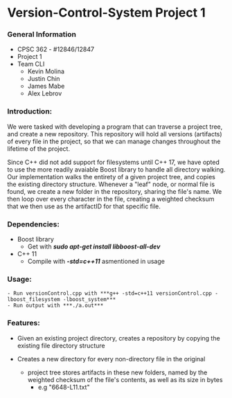 # Version-Control-System Project 1 #

### General Information ###
* CPSC 362 - #12846/12847
* Project 1
* Team CLI
  * Kevin Molina
  * Justin Chin
  * James Mabe
  * Alex Lebrov

### Introduction: ###

We were tasked with developing a program that can traverse a project
tree, and create a new repository. This repository will hold all
versions (artifacts) of every file in the project, so that we can
manage changes throughout the lifetime of the project.

Since C++ did not add support for filesystems until C++ 17, we have
opted to use the more readily avaiable Boost library to handle all
directory walking. Our implementation walks the entirety of a given
project tree, and copies the existing directory structure. Whenever a
"leaf" node, or normal file is found, we create a new folder in the
repository, sharing the file's name. We then loop over every character
in the file, creating a weighted checksum that we then use as the
artifactID for that specific file.

### Dependencies: ###

* Boost library
    * Get with ***sudo apt-get install libboost-all-dev***
* C++ 11
    * Compile with ***-std=c++11*** asmentioned in usage


### Usage: ###
    - Run versionControl.cpp with ***g++ -std=c++11 versionControl.cpp -lboost_filesystem -lboost_system***
    - Run output with ***./a.out***

### Features: ###

* Given an existing project directory, creates a repository by copying
  the existing file directory structure

* Creates a new directory for every non-directory file in the original
  * project tree stores artifacts in these new folders, named by the weighted checksum of the file's contents, as well as its size in bytes
    * e.g "6648-L11.txt"